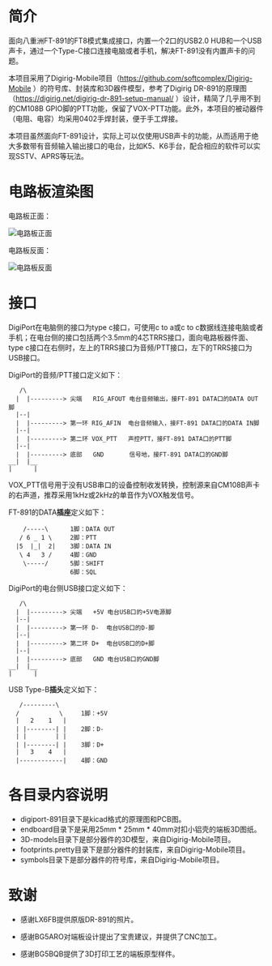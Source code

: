 # 简介

面向八重洲FT-891的FT8模式集成接口，内置一个2口的USB2.0 HUB和一个USB声卡，通过一个Type-C接口连接电脑或者手机，解决FT-891没有内置声卡的问题。

本项目采用了Digirig-Mobile项目（https://github.com/softcomplex/Digirig-Mobile ）的符号库、封装库和3D器件模型，参考了Digirig DR-891的原理图（https://digirig.net/digirig-dr-891-setup-manual/ ）设计，精简了几乎用不到的CM108B GPIO脚的PTT功能，保留了VOX-PTT功能。此外，本项目的被动器件（电阻、电容）均采用0402手焊封装，便于手工焊接。

本项目虽然面向FT-891设计，实际上可以仅使用USB声卡的功能，从而适用于绝大多数带有音频输入输出接口的电台，比如K5、K6手台，配合相应的软件可以实现SSTV、APRS等玩法。

# 电路板渲染图

电路板正面：

![电路板正面](https://raw.githubusercontent.com/BD5HLI/DigiPort-891/refs/heads/main/resources/digiport-891-top.png "电路板正面")

电路板反面：

![电路板反面](https://raw.githubusercontent.com/BD5HLI/DigiPort-891/refs/heads/main/resources/digiport-891-bottom.png "电路板反面")

# 接口

DigiPort在电脑侧的接口为type c接口，可使用c to a或c to c数据线连接电脑或者手机；在电台侧的接口包括两个3.5mm的4芯TRRS接口，面向电路板器件面、type c接口在右侧时，左上的TRRS接口为音频/PTT接口，左下的TRRS接口为USB接口。

DigiPort的音频/PTT接口定义如下：  

```
   /\  
  |  |---------> 尖端   RIG_AFOUT 电台音频输出，接FT-891 DATA口的DATA OUT脚  
  |--|  
  |  |---------> 第一环 RIG_AFIN  电台音频输入，接FT-891 DATA口的DATA IN脚  
  |--|  
  |  |---------> 第二环 VOX_PTT   声控PTT，接FT-891 DATA口的PTT脚  
  |--|  
  |  |---------> 底部   GND       信号地，接FT-891 DATA口的GND脚  
__|  |__
|      |  
```

VOX_PTT信号用于没有USB串口的设备控制收发转换，控制源来自CM108B声卡的右声道，推荐采用1kHz或2kHz的单音作为VOX触发信号。

FT-891的DATA**插座**定义如下：

```
    /-----\      1脚：DATA OUT  
   / 6 _ 1 \     2脚：PTT  
  |5  |_|  2|    3脚：DATA IN  
   \ 4   3 /     4脚：GND  
    \-----/      5脚：SHIFT   
                 6脚：SQL   
```

DigiPort的电台侧USB接口定义如下：  

```
   /\  
  |  |---------> 尖端   +5V 电台USB口的+5V电源脚  
  |--|  
  |  |---------> 第一环 D-  电台USB口的D-脚  
  |--|  
  |  |---------> 第二环 D+  电台USB口的D+脚  
  |--|  
  |  |---------> 底部   GND 电台USB口的GND脚  
__|  |__  
|      |  
```

USB Type-B**插头**定义如下：

```
   /---------\       
  /           \     1脚：+5V    
  |   2    1   |   
  | |--------| |    2脚：D-  
  | |        | |   
  | |--------| |    3脚：D+  
  |   3    4   |   
  |------------|    4脚：GND  
```

# 各目录内容说明

- digiport-891目录下是kicad格式的原理图和PCB图。  
- endboard目录下是采用25mm * 25mm * 40mm对扣小铝壳的端板3D图纸。  
- 3D-models目录下是部分器件的3D模型，来自Digirig-Mobile项目。  
- footprints.pretty目录下是部分器件的封装库，来自Digirig-Mobile项目。  
- symbols目录下是部分器件的符号库，来自Digirig-Mobile项目。  

# 致谢

- 感谢LX6FB提供原版DR-891的照片。

- 感谢BG5ARO对端板设计提出了宝贵建议，并提供了CNC加工。

- 感谢BG5BQB提供了3D打印工艺的端板原型样件。
